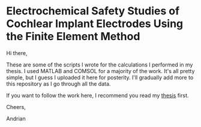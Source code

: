 # Electrochemical Safety Studies of Cochlear Implant Electrodes Using the Finite Element Method

Hi there,

These are some of the scripts I wrote for the calculations I performed in my thesis. I used MATLAB and COMSOL for a majority of the work. It's all pretty simple, but I guess I uploaded it here for posterity. I'll gradually add more to this repository as I go through all the data.

If you want to follow the work here, I recommend you read my <a href="http://trove.nla.gov.au/version/238757086">thesis</a> first.

Cheers,

Andrian
